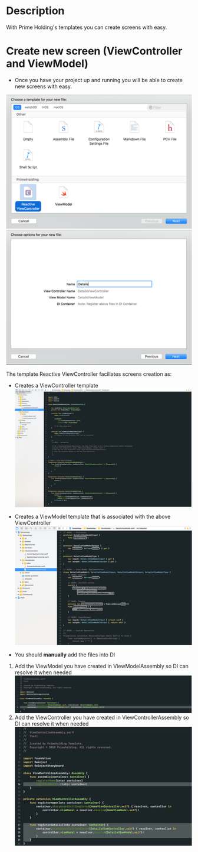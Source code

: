 # Description
With Prime Holding's templates you can create screens with easy.

# Create new screen (ViewController and ViewModel)

* Once you have your project up and running you will be able to create new screens with easy.

![Alt text](https://github.com/StanevPrime/PrimeHoldingiOSTemplates/blob/develop/Images/Step8.png "Step 8")
![Alt text](https://github.com/StanevPrime/PrimeHoldingiOSTemplates/blob/develop/Images/Step9.png "Step 9")

The template Reactive ViewController faciliates screens creation as:
* Creates a ViewController template
![Alt text](https://github.com/StanevPrime/PrimeHoldingiOSTemplates/blob/develop/Images/Step13.png "Step 13")

* Creates a ViewModel template that is associated with the above ViewController
![Alt text](https://github.com/StanevPrime/PrimeHoldingiOSTemplates/blob/develop/Images/Step12.png "Step 12")

* You should **manually** add the files into DI
 1. Add the ViewModel you have created in ViewModelAssembly so DI can resolve it when needed
 ![Alt text](https://github.com/StanevPrime/PrimeHoldingiOSTemplates/blob/develop/Images/Step14.png "Step 14")
 2. Add the ViewController you have created in ViewControllerAssembly so DI can resolve it when needed
 ![Alt text](https://github.com/StanevPrime/PrimeHoldingiOSTemplates/blob/develop/Images/Step15.png "Step 15")
